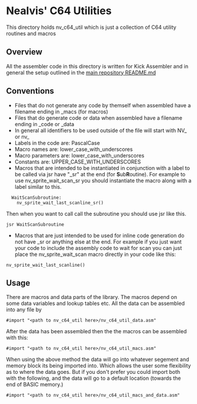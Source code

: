 # Nealvis' C64 Utilities
This directory holds nv_c64_util which is just a collection of C64 utility routines and macros 

## Overview
All the assembler code in this directory is written for Kick Assembler and in general the setup outlined in the [main repository README.md](../README.md)

## Conventions
- Files that do not generate any code by themself when assembled have a filename ending in \_macs (for macros)
- Files that do generate code or data when assembled have a filename ending in \_code or \_data
- In general all identifiers to be used outside of the file will start with NV_ or nv_
- Labels in the code are: PascalCase
- Macro names are: lower_case_with_underscores
- Macro parameters are: lower_case_with_underscores
- Constants are: UPPER_CASE_WITH_UNDERSCORES
- Macros that are intended to be instantiated in conjunction with a label to be called via jsr have "\_sr" at the end (for **S**ub**R**outine).  For example to use nv_sprite_wait_scan_sr you should instantiate the macro along with a label similar to this.
```  
  WaitScanSubroutine:
    nv_sprite_wait_last_scanline_sr()
```
Then when you want to call call the subroutine you should use jsr like this.
```
jsr WaitScanSubroutine
```
- Macros that are just intended to be used for inline code generation do not have \_sr or anything else at the end.  For example if you just want your code to include the assembly code to wait for scan you can just place the nv_sprite_wait_scan macro directly in your code like this:
```
nv_sprite_wait_last_scanline()
```

## Usage
There are macros and data parts of the library.  The macros depend on some data variables and lookup tables etc.  All the data can be assembled into
any file by
```
#import "<path to nv_c64_util here>/nv_c64_util_data.asm"
```
After the data has been assembled then the the macros can be assembled with this:
```
#import "<path to nv_c64_util here>/nv_c64_util_macs.asm"
```
When using the above method the data will go into whatever segement and memory block its being imported into.  Which allows the user some flexibility as to where the data goes.  But if you don't prefer you could import both with the following, and the data will go to a default location (towards the end of BASIC memory.)

```
#import "<path to nv_c64_util here>/nv_c64_util_macs_and_data.asm"
```
